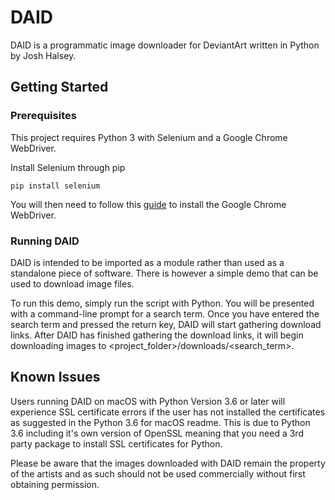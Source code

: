 # DAID

DAID is a programmatic image downloader for DeviantArt written in Python by Josh Halsey.

## Getting Started

### Prerequisites

This project requires Python 3 with Selenium and a Google Chrome WebDriver.

Install Selenium through pip
```
pip install selenium
```
You will then need to follow this [guide](http://chromedriver.chromium.org/getting-started) to install the Google Chrome WebDriver.

### Running DAID

DAID is intended to be imported as a module rather than used as a standalone piece of software. There is however a simple demo that can be used to download image files.

To run this demo, simply run the script with Python. You will be presented with a command-line prompt for a search term.
Once you have entered the search term and pressed the return key, DAID will start gathering download links.
After DAID has finished gathering the download links, it will begin downloading images to <project_folder>/downloads/<search_term>.

## Known Issues

Users running DAID on macOS with Python Version 3.6 or later will experience SSL certificate errors if the user has not installed the certificates as suggested in the Python 3.6 for macOS readme.
This is due to Python 3.6 including it's own version of OpenSSL meaning that you need a 3rd party package to install SSL certificates for Python.

Please be aware that the images downloaded with DAID remain the property of the artists and as such should not be used commercially without first obtaining permission.
